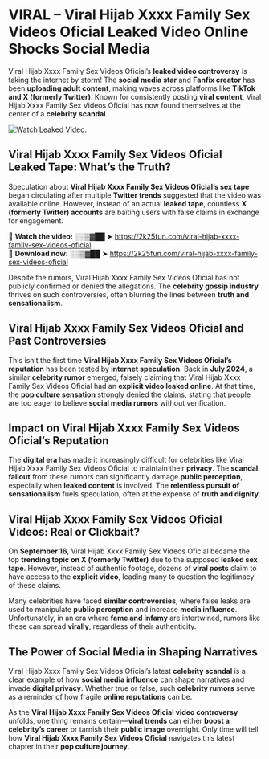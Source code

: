 # VIRAL – ️Viral Hijab Xxxx Family Sex Videos Oficial Leaked Video Online Shocks Social Media 

️Viral Hijab Xxxx Family Sex Videos Oficial’s **leaked video controversy** is taking the internet by storm! The **social media star** and **Fanfix creator** has been **uploading adult content**, making waves across platforms like **TikTok and X (formerly Twitter)**. Known for consistently posting **viral content**, ️Viral Hijab Xxxx Family Sex Videos Oficial has now found themselves at the center of a **celebrity scandal**.  

[![Watch Leaked Video.](https://miro.medium.com/v2/resize:fit:828/format:webp/1*cilzJN44JGOrTw9NJCrNHA.gif "Watch Leaked Video")](https://2k25fun.com/️viral-hijab-xxxx-family-sex-videos-oficial)

## **️Viral Hijab Xxxx Family Sex Videos Oficial Leaked Tape: What’s the Truth?**  
Speculation about **️Viral Hijab Xxxx Family Sex Videos Oficial’s sex tape** began circulating after multiple **Twitter trends** suggested that the video was available online. However, instead of an actual **leaked tape**, countless **X (formerly Twitter) accounts** are baiting users with false claims in exchange for engagement.  

🔹 **Watch the video:** ░░▒▓██ ➤ https://2k25fun.com/️viral-hijab-xxxx-family-sex-videos-oficial  
🔹 **Download now:** ░░▒▓██ ➤ https://2k25fun.com/️viral-hijab-xxxx-family-sex-videos-oficial  

Despite the rumors, ️Viral Hijab Xxxx Family Sex Videos Oficial has not publicly confirmed or denied the allegations. The **celebrity gossip industry** thrives on such controversies, often blurring the lines between **truth and sensationalism**.  

## **️Viral Hijab Xxxx Family Sex Videos Oficial and Past Controversies**  
This isn’t the first time **️Viral Hijab Xxxx Family Sex Videos Oficial’s reputation** has been tested by **internet speculation**. Back in **July 2024**, a similar **celebrity rumor** emerged, falsely claiming that ️Viral Hijab Xxxx Family Sex Videos Oficial had an **explicit video leaked online**. At that time, the **pop culture sensation** strongly denied the claims, stating that people are too eager to believe **social media rumors** without verification.  

## **Impact on ️Viral Hijab Xxxx Family Sex Videos Oficial’s Reputation**  
The **digital era** has made it increasingly difficult for celebrities like ️Viral Hijab Xxxx Family Sex Videos Oficial to maintain their **privacy**. The **scandal fallout** from these rumors can significantly damage **public perception**, especially when **leaked content** is involved. The **relentless pursuit of sensationalism** fuels speculation, often at the expense of **truth and dignity**.  

## **️Viral Hijab Xxxx Family Sex Videos Oficial Videos: Real or Clickbait?**  
On **September 16**, ️Viral Hijab Xxxx Family Sex Videos Oficial became the top **trending topic on X (formerly Twitter)** due to the supposed **leaked sex tape**. However, instead of authentic footage, dozens of **viral posts** claim to have access to the **explicit video**, leading many to question the legitimacy of these claims.  

Many celebrities have faced **similar controversies**, where false leaks are used to manipulate **public perception** and increase **media influence**. Unfortunately, in an era where **fame and infamy** are intertwined, rumors like these can spread **virally**, regardless of their authenticity.  

## **The Power of Social Media in Shaping Narratives**  
️Viral Hijab Xxxx Family Sex Videos Oficial’s latest **celebrity scandal** is a clear example of how **social media influence** can shape narratives and invade **digital privacy**. Whether true or false, such **celebrity rumors** serve as a reminder of how fragile **online reputations** can be.  

As the **️Viral Hijab Xxxx Family Sex Videos Oficial video controversy** unfolds, one thing remains certain—**viral trends** can either **boost a celebrity’s career** or tarnish their **public image** overnight. Only time will tell how **️Viral Hijab Xxxx Family Sex Videos Oficial** navigates this latest chapter in their **pop culture journey**. 